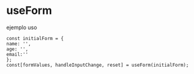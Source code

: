 # useForm

ejemplo uso

```
const initialForm = {
name: '',
age: '',
email:''
};
const[formValues, handleInputChange, reset] = useForm(initialForm);
```

